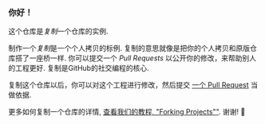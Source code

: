 ### 你好！

这个仓库是*复制*一个仓库的实例.

制作一个*复制*是一个个人拷贝的标例. 复制的意思就像是把你的个人拷贝和原版仓库搭了一座桥一样. 你可以提交一个 *Pull Requests* 以公开你的修改，来帮助别人的工程更好. 复制是GitHub的社交编程的核心.

复制这个仓库以后，你可以对这个工程进行修改，然后提交 [一个 Pull Request](https://github.com/octocat/Spoon-Knife/pulls) 当做依据.

更多如何复制一个仓库的详情, [查看我们的教程, "Forking Projects""](http://guides.github.com/overviews/forking/). 谢谢! :sparkling_heart:
